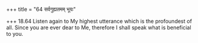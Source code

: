 +++
title = "64 सर्वगुह्यतमम् भूयः"

+++
18.64 Listen again to My highest utterance which is the profoundest of
all. Since you are ever dear to Me, therefore I shall speak what is
beneficial to you.
